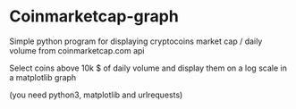 # Coinmarketcap-graph
Simple python program for displaying cryptocoins market cap / daily volume from coinmarketcap.com api

Select coins above 10k $ of daily volume and display them on a log scale in a matplotlib graph

(you need python3, matplotlib and urlrequests)

